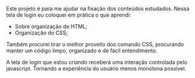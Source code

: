 Este projeto é para me ajudar na fixação dos conteúdos estudados.
Nessa tela de login eu coloquei em prática o que aprendi:

- Sobre organização de HTML;
- Organização do CSS;

Também procurei tirar o melhor proveito dos comando CSS, procurando manter um código limpo, organizado e de fácil entendimento.

A tela de login que estou criando receberá uma interação controlada pelo javascript. Tornando a experiência do usuário
menos monótona possível.
